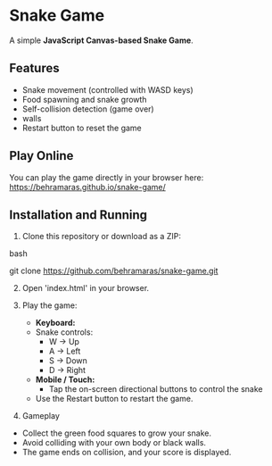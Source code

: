 # Snake Game

A simple **JavaScript Canvas-based Snake Game**.

## Features

- Snake movement (controlled with WASD keys)
- Food spawning and snake growth
- Self-collision detection (game over)
- walls
- Restart button to reset the game

## Play Online
You can play the game directly in your browser here:
https://behramaras.github.io/snake-game/

## Installation and Running

1. Clone this repository or download as a ZIP:

bash

git clone https://github.com/behramaras/snake-game.git


2. Open 'index.html' in your browser.  

3. Play the game:
   - **Keyboard:**
   - Snake controls:  
     - W → Up  
     - A → Left  
     - S → Down  
     - D → Right
   - **Mobile / Touch:**
     - Tap the on-screen directional buttons to control the snake
   - Use the Restart button to restart the game.

4. Gameplay
- Collect the green food squares to grow your snake.
- Avoid colliding with your own body or black walls.
- The game ends on collision, and your score is displayed.
